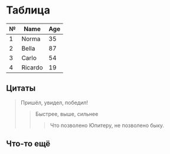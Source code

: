 # Таблица
|№|Name|Age
|-|----|---
1|Norma|35
2|Bella|87
3|Carlo|54
4|Ricardo|19

## Цитаты

> Пришёл, увидел, победил!
>> Быстрее, выше, сильнее
>>> Что позволено Юпитеру, не позволено быку.

## Что-то ещё
